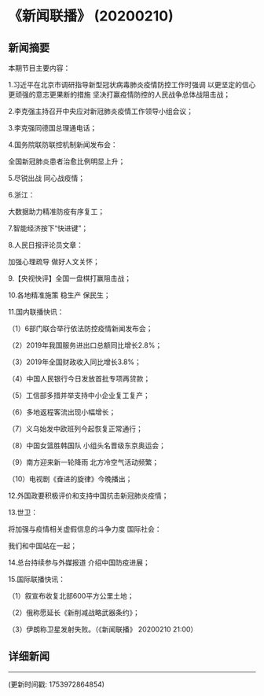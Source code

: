 # 《新闻联播》 (20200210)

## 新闻摘要

本期节目主要内容：

1.习近平在北京市调研指导新型冠状病毒肺炎疫情防控工作时强调 以更坚定的信心更顽强的意志更果断的措施 坚决打赢疫情防控的人民战争总体战阻击战；

2.李克强主持召开中央应对新冠肺炎疫情工作领导小组会议；

3.李克强同德国总理通电话；

4.国务院联防联控机制新闻发布会：

全国新冠肺炎患者治愈比例明显上升；

5.尽锐出战 同心战疫情；

6.浙江：

大数据助力精准防疫有序复工；

7.智能经济按下“快进键”；

8.人民日报评论员文章：

加强心理疏导 做好人文关怀；

9.【央视快评】全国一盘棋打赢阻击战；

10.各地精准施策 稳生产 保民生；

11.国内联播快讯：

（1）6部门联合举行依法防控疫情新闻发布会；

（2）2019年我国服务进出口总额同比增长2.8%；

（3）2019年全国财政收入同比增长3.8%；

（4）中国人民银行今日发放首批专项再贷款；

（5）工信部多措并举支持中小企业复工复产；

（6）多地返程客流出现小幅增长；

（7）义乌始发中欧班列今起恢复正常通行；

（8）中国女篮胜韩国队 小组头名晋级东京奥运会；

（9）南方迎来新一轮降雨 北方冷空气活动频繁；

（10）电视剧《奋进的旋律》今晚播出；

12.外国政要积极评价和支持中国抗击新冠肺炎疫情；

13.世卫：

将加强与疫情相关虚假信息的斗争力度 国际社会：

我们和中国站在一起；

14.总台持续参与外媒报道 介绍中国防疫进展；

15.国际联播快讯：

（1）叙宣布收复北部600平方公里土地；

（2）俄称愿延长《新削减战略武器条约》；

（3）伊朗称卫星发射失败。（《新闻联播》 20200210 21:00）

## 详细新闻

---

(更新时间戳: 1753972864854)

